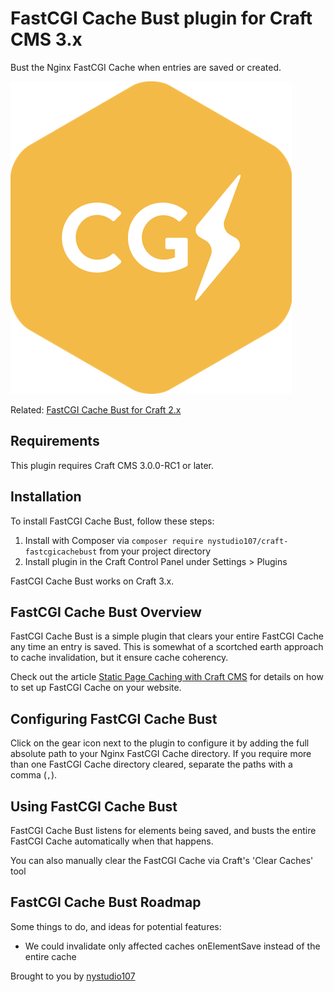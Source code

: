 # FastCGI Cache Bust plugin for Craft CMS 3.x

Bust the Nginx FastCGI Cache when entries are saved or created.

![Screenshot](resources/img/plugin-logo.png)

Related: [FastCGI Cache Bust for Craft 2.x](https://github.com/nystudio107/fastcgicachebust)

## Requirements

This plugin requires Craft CMS 3.0.0-RC1 or later.

## Installation

To install FastCGI Cache Bust, follow these steps:

1. Install with Composer via `composer require nystudio107/craft-fastcgicachebust` from your project directory
2. Install plugin in the Craft Control Panel under Settings > Plugins

FastCGI Cache Bust works on Craft 3.x.

## FastCGI Cache Bust Overview

FastCGI Cache Bust is a simple plugin that clears your entire FastCGI Cache any time an entry is saved. This is somewhat of a scortched earth approach to cache invalidation, but it ensure cache coherency.

Check out the article [Static Page Caching with Craft CMS](https://nystudio107.com/blog/static-caching-with-craft-cms) for details on how to set up FastCGI Cache on your website.

## Configuring FastCGI Cache Bust

Click on the gear icon next to the plugin to configure it by adding the full absolute path to your Nginx FastCGI Cache directory. If you require more than one FastCGI Cache directory cleared, separate the paths with a comma (`,`).

## Using FastCGI Cache Bust

FastCGI Cache Bust listens for elements being saved, and busts the entire FastCGI Cache automatically when that happens.

You can also manually clear the FastCGI Cache via Craft's 'Clear Caches' tool

## FastCGI Cache Bust Roadmap

Some things to do, and ideas for potential features:

* We could invalidate only affected caches onElementSave instead of the entire cache

Brought to you by [nystudio107](https://nystudio107.com)
